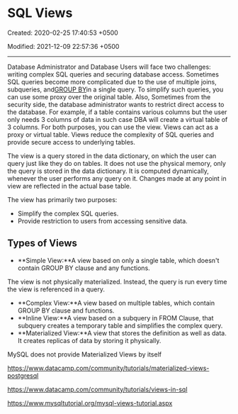 # SQL Views

Created: 2020-02-25 17:40:53 +0500

Modified: 2021-12-09 22:57:36 +0500

---

Database Administrator and Database Users will face two challenges: writing complex SQL queries and securing database access. Sometimes SQL queries become more complicated due to the use of multiple joins, subqueries, and[GROUP BY](https://www.datacamp.com/community/tutorials/group-by-having-clause-sql)in a single query. To simplify such queries, you can use some proxy over the original table. Also, Sometimes from the security side, the database administrator wants to restrict direct access to the database. For example, if a table contains various columns but the user only needs 3 columns of data in such case DBA will create a virtual table of 3 columns. For both purposes, you can use the view. Views can act as a proxy or virtual table. Views reduce the complexity of SQL queries and provide secure access to underlying tables.

The view is a query stored in the data dictionary, on which the user can query just like they do on tables. It does not use the physical memory, only the query is stored in the data dictionary. It is computed dynamically, whenever the user performs any query on it. Changes made at any point in view are reflected in the actual base table.

The view has primarily two purposes:

- Simplify the complex SQL queries.
- Provide restriction to users from accessing sensitive data.

## Types of Views

- **Simple View:**A view based on only a single table, which doesn't contain GROUP BY clause and any functions.

The view is not physically materialized. Instead, the query is run every time the view is referenced in a query.

- **Complex View:**A view based on multiple tables, which contain GROUP BY clause and functions.
- **Inline View:**A view based on a subquery in FROM Clause, that subquery creates a temporary table and simplifies the complex query.
- **Materialized View:**A view that stores the definition as well as data. It creates replicas of data by storing it physically.

MySQL does not provide Materialized Views by itself

<https://www.datacamp.com/community/tutorials/materialized-views-postgresql>

<https://www.datacamp.com/community/tutorials/views-in-sql>

<https://www.mysqltutorial.org/mysql-views-tutorial.aspx>
